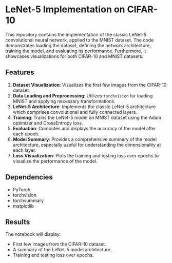 
# LeNet-5 Implementation on CIFAR-10

This repository contains the implementation of the classic LeNet-5 convolutional neural network, applied to the MNIST dataset. The code demonstrates loading the dataset, defining the network architecture, training the model, and evaluating its performance. Furthermore, it showcases visualizations for both CIFAR-10 and MNIST datasets.

## Features

1. **Dataset Visualization**: Visualizes the first few images from the CIFAR-10 dataset.
2. **Data Loading and Preprocessing**: Utilizes `torchvision` for loading MNIST and applying necessary transformations.
3. **LeNet-5 Architecture**: Implements the classic LeNet-5 architecture which comprises convolutional and fully connected layers.
4. **Training**: Trains the LeNet-5 model on MNIST dataset using the Adam optimizer and CrossEntropy loss.
5. **Evaluation**: Computes and displays the accuracy of the model after each epoch.
6. **Model Summary**: Provides a comprehensive summary of the model architecture, especially useful for understanding the dimensionality at each layer.
7. **Loss Visualization**: Plots the training and testing loss over epochs to visualize the performance of the model.

## Dependencies

- PyTorch
- torchvision
- torchsummary
- matplotlib

## Results

The notebook will display:

- First few images from the CIFAR-10 dataset.
- A summary of the LeNet-5 model architecture.
- Training and testing loss over epochs.


